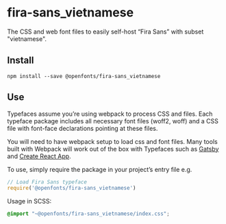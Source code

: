 
# fira-sans_vietnamese

The CSS and web font files to easily self-host “Fira Sans” with subset "vietnamese".

## Install

`npm install --save @openfonts/fira-sans_vietnamese`

## Use

Typefaces assume you’re using webpack to process CSS and files. Each typeface
package includes all necessary font files (woff2, woff) and a CSS file with
font-face declarations pointing at these files.

You will need to have webpack setup to load css and font files. Many tools built
with Webpack will work out of the box with Typefaces such as [Gatsby](https://github.com/gatsbyjs/gatsby)
and [Create React App](https://github.com/facebookincubator/create-react-app).

To use, simply require the package in your project’s entry file e.g.

```javascript
// Load Fira Sans typeface
require('@openfonts/fira-sans_vietnamese')
```

Usage in SCSS:
```scss
@import "~@openfonts/fira-sans_vietnamese/index.css";
```
